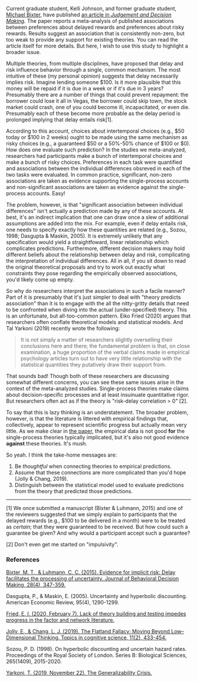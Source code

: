 Current graduate student, Kelli Johnson, and former graduate student, [Michael Bixter](https://www.montclair.edu/profilepages/view_profile.php?username=bixterm), have published [an article in *Judgement and Decision Making*](http://www.sjdm.org/journal/18/18308/jdm18308.pdf).  The paper reports a meta-analysis of published associations between preferences about delayed rewards and preferences about risky rewards.  Results suggest an association that is consistently non-zero, but too weak to provide any support for existing theories.  You can read the article itself for more details.  But here, I wish to use this study to highlight a broader issue.

Multiple theories, from multiple disciplines, have proposed that delay and risk influence behavior through a single, common mechanism.  The most intuitive of these (my personal opinion) suggests that delay necessarily implies risk.  Imagine lending someone $100.  Is it more plausible that this money will be repaid if it is due in a week or if it's due in 3 years?  Presumably there are a number of things that could prevent repayment: the borrower could lose it all in Vegas, the borrower could skip town, the stock market could crash, one of you could become ill, incapacitated, or even die.  Presumably each of these become more probable as the delay period is prolonged implying that delay entails risk[1].

According to this account, choices about intertemporal choices (e.g., $50 today or $100 in 2 weeks)  ought to be made using the same mechanism as risky choices (e.g., a guaranteed $50 or a 50%-50% chance of $100 or $0).  How does one evaluate such prediction?  In the studies we meta-analyzed, researchers had participants make a bunch of intertemporal choices and make a bunch of risky choices.  Preferences in each task were quantified and associations between the individual differences obsreved in each of the two tasks were evaluated.  In common practice, significant, non-zero associations are taken as evidence supporting the single-process accounts and non-significant associations are taken as evidence against the single-process accounts.  Easy!

The problem, however, is that "significant association between individual differences" isn't actually a prediction made by any of these accounts.  At best, it's an indirect implication that one can draw once a slew of additional assumptions are added into the mix.  For example, even if delay entails risk, one needs to specify exactly how these quantities are related (e.g., Sozou, 1998; Dasgupta & Maskin, 2005).  It is extremely unlikely that any specification would yield a straightfoward, linear relationship which complicates predictions.  Furthermore, different decision makers may hold different beliefs about the relationship between delay and risk, complicating the interpretation of individual differences.  All in all, if you sit down to read the original theoretical proposals and try to work out exactly what constraints they pose regarding the empirically observed associations, you'd likely come up empty.

So why do researchers interpret the associations in such a facile manner?  Part of it is presumably that it's just simpler to deal with "theory predicts association" than it is to engage with the all the nitty-gritty details that need to be confronted when diving into the actual (under-specified) theory.  This is an unfortunate, but all-too-common pattern.  Eiko Fried (2020) argues that researchers often conflate theoretical models and statistical models.  And Tal Yarkoni (2019) recently wrote the following:

> It is not simply a matter of researchers slightly overselling their conclusions here and there; the fundamental problem is that, on close examination, a huge proportion of the verbal claims made in empirical psychology articles turn out to have very little relationship with the statistical quantities they putatively draw their support from.

That sounds bad!  Though both of these researchers are discussing somewhat different concerns, you can see these same issues arise in the context of the meta-analyzed studies.  Single-process theories make claims about decision-specific processes and at least insuinuate quantitative rigor.  But researchers often act as if the theory is "risk-delay correlation > 0" [2].

To say that this is lazy thinking is an understatement.  The broader problem, however, is that the literature is littered with empirical findings that, collectively, appear to represent scientific progress but actually mean very little.  As we make clear in [the paper](http://www.sjdm.org/journal/18/18308/jdm18308.pdf), the empirical data is not good **for** the single-process theories typically implicated, but it's also not good evidence **against** these theories.  It's mush.

So yeah.  I think the take-home messages are:

1. Be *thoughtful* when connecting theories to empirical predictions.
2. Assume that these connections are more complicated than you'd hope (Jolly & Chang, 2019).
3. Distinguish between the statistical model used to evaluate predictions from the theory that predicted those predictions.
 

---

[1] We once submitted a manuscript (Bixter & Luhmann, 2015) and one of the reviewers suggested that we simply explain to participants that the delayed rewards (e.g., $100 to be delivered in a month) were to be treated as *certain*; that they were guaranteed to be received.  But how could such a guarantee be given?  And why would a participant accept such a guarantee?

[2] Don't even get me started on "impulsivity".


### References

[Bixter, M. T., & Luhmann, C. C. (2015). Evidence for implicit risk: Delay facilitates the processing of uncertainty. Journal of Behavioral Decision Making, 28(4), 347-359.](https://doi.org/10.1002/bdm.1853)

Dasgupta, P., & Maskin, E. (2005). Uncertainty and hyperbolic discounting. American Economic Review, 95(4), 1290-1299.

[Fried, E. I. (2020, February 7). Lack of theory building and testing impedes progress in the factor and network literature.](https://doi.org/10.31234/osf.io/zg84s)

[Jolly, E., & Chang, L. J. (2019). The Flatland Fallacy: Moving Beyond Low–Dimensional Thinking. Topics in cognitive science, 11(2), 433-454.](https://doi.org/10.1111/tops.12404)

Sozou, P. D. (1998). On hyperbolic discounting and uncertain hazard rates. Proceedings of the Royal Society of London. Series B: Biological Sciences, 265(1409), 2015-2020.

[Yarkoni, T. (2019, November 22). The Generalizability Crisis.](https://doi.org/10.31234/osf.io/jqw35)
